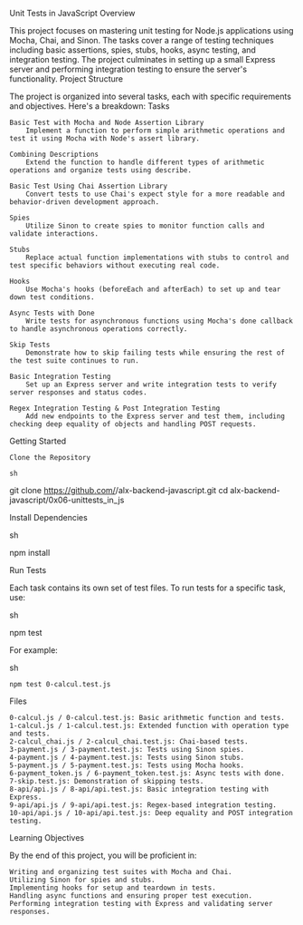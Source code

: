 Unit Tests in JavaScript
Overview

This project focuses on mastering unit testing for Node.js applications using Mocha, Chai, and Sinon. The tasks cover a range of testing techniques including basic assertions, spies, stubs, hooks, async testing, and integration testing. The project culminates in setting up a small Express server and performing integration testing to ensure the server's functionality.
Project Structure

The project is organized into several tasks, each with specific requirements and objectives. Here's a breakdown:
Tasks

    Basic Test with Mocha and Node Assertion Library
        Implement a function to perform simple arithmetic operations and test it using Mocha with Node's assert library.

    Combining Descriptions
        Extend the function to handle different types of arithmetic operations and organize tests using describe.

    Basic Test Using Chai Assertion Library
        Convert tests to use Chai's expect style for a more readable and behavior-driven development approach.

    Spies
        Utilize Sinon to create spies to monitor function calls and validate interactions.

    Stubs
        Replace actual function implementations with stubs to control and test specific behaviors without executing real code.

    Hooks
        Use Mocha's hooks (beforeEach and afterEach) to set up and tear down test conditions.

    Async Tests with Done
        Write tests for asynchronous functions using Mocha's done callback to handle asynchronous operations correctly.

    Skip Tests
        Demonstrate how to skip failing tests while ensuring the rest of the test suite continues to run.

    Basic Integration Testing
        Set up an Express server and write integration tests to verify server responses and status codes.

    Regex Integration Testing & Post Integration Testing
        Add new endpoints to the Express server and test them, including checking deep equality of objects and handling POST requests.

Getting Started

    Clone the Repository

    sh

git clone https://github.com/<username>/alx-backend-javascript.git
cd alx-backend-javascript/0x06-unittests_in_js

Install Dependencies

sh

npm install

Run Tests

Each task contains its own set of test files. To run tests for a specific task, use:

sh

npm test <test-file>

For example:

sh

    npm test 0-calcul.test.js

Files

    0-calcul.js / 0-calcul.test.js: Basic arithmetic function and tests.
    1-calcul.js / 1-calcul.test.js: Extended function with operation type and tests.
    2-calcul_chai.js / 2-calcul_chai.test.js: Chai-based tests.
    3-payment.js / 3-payment.test.js: Tests using Sinon spies.
    4-payment.js / 4-payment.test.js: Tests using Sinon stubs.
    5-payment.js / 5-payment.test.js: Tests using Mocha hooks.
    6-payment_token.js / 6-payment_token.test.js: Async tests with done.
    7-skip.test.js: Demonstration of skipping tests.
    8-api/api.js / 8-api/api.test.js: Basic integration testing with Express.
    9-api/api.js / 9-api/api.test.js: Regex-based integration testing.
    10-api/api.js / 10-api/api.test.js: Deep equality and POST integration testing.

Learning Objectives

By the end of this project, you will be proficient in:

    Writing and organizing test suites with Mocha and Chai.
    Utilizing Sinon for spies and stubs.
    Implementing hooks for setup and teardown in tests.
    Handling async functions and ensuring proper test execution.
    Performing integration testing with Express and validating server responses.
